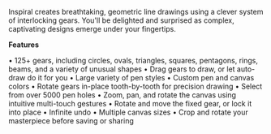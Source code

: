 Inspiral creates breathtaking, geometric line drawings using a clever system of interlocking gears. You'll be delighted and surprised as complex, captivating designs emerge under your fingertips.

<b>Features</b>

• 125+ gears, including circles, ovals, triangles, squares, pentagons, rings, beams, and a variety of unusual shapes
• Drag gears to draw, or let auto-draw do it for you
• Large variety of pen styles
• Custom pen and canvas colors
• Rotate gears in-place tooth-by-tooth for precision drawing
• Select from over 5000 pen holes
• Zoom, pan, and rotate the canvas using intuitive multi-touch gestures
• Rotate and move the fixed gear, or lock it into place
• Infinite undo
• Multiple canvas sizes
• Crop and rotate your masterpiece before saving or sharing
